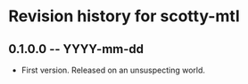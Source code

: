 # Revision history for scotty-mtl

## 0.1.0.0 -- YYYY-mm-dd

* First version. Released on an unsuspecting world.

